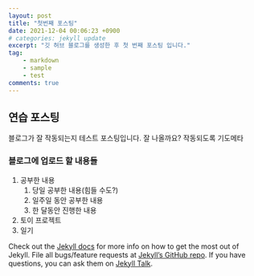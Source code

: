 ```yaml
---
layout: post
title: "첫번째 포스팅"
date: 2021-12-04 00:06:23 +0900
# categories: jekyll update
excerpt: "깃 허브 블로그를 생성한 후 첫 번째 포스팅 입니다."
tag:
    - markdown
    - sample
    - test
comments: true
---
```


## 연습 포스팅

블로그가 잘 작동되는지 테스트 포스팅입니다.
잘 나올까요? 작동되도록 기도메타

### 블로그에 업로드 할 내용들

1. 공부한 내용
    1. 당일 공부한 내용(힘들 수도?)
    2. 일주일 동안 공부한 내용
    3. 한 달동안 진행한 내용
2. 토이 프로젝트
3. 일기

Check out the [Jekyll docs][jekyll-docs] for more info on how to get the most out of Jekyll. File all bugs/feature requests at [Jekyll’s GitHub repo][jekyll-gh]. If you have questions, you can ask them on [Jekyll Talk][jekyll-talk].

[jekyll-docs]: https://jekyllrb.com/docs/home
[jekyll-gh]: https://github.com/jekyll/jekyll
[jekyll-talk]: https://talk.jekyllrb.com/
